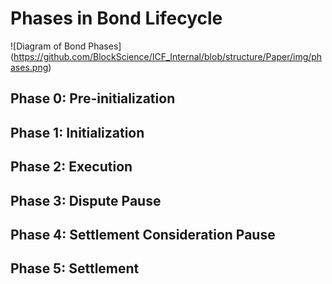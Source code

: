 # Phases in Bond Lifecycle

![Diagram of Bond Phases]
(https://github.com/BlockScience/ICF_Internal/blob/structure/Paper/img/phases.png)

## Phase 0: Pre-initialization 

## Phase 1: Initialization

## Phase 2: Execution

## Phase 3: Dispute Pause

## Phase 4: Settlement Consideration Pause 

## Phase 5: Settlement

